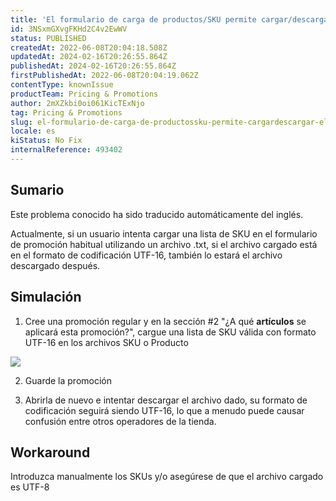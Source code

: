 ```yaml
---
title: 'El formulario de carga de productos/SKU permite cargar/descargar el formato UTF-16'
id: 3NSxmGXvgFKHd2C4v2EwWV
status: PUBLISHED
createdAt: 2022-06-08T20:04:18.508Z
updatedAt: 2024-02-16T20:26:55.864Z
publishedAt: 2024-02-16T20:26:55.864Z
firstPublishedAt: 2022-06-08T20:04:19.062Z
contentType: knownIssue
productTeam: Pricing & Promotions
author: 2mXZkbi0oi061KicTExNjo
tag: Pricing & Promotions
slug: el-formulario-de-carga-de-productossku-permite-cargardescargar-el-formato-utf16
locale: es
kiStatus: No Fix
internalReference: 493402
---
```


## Sumario

<div class="alert alert-info">
  <p>Este problema conocido ha sido traducido automáticamente del inglés.</p>
</div>


Actualmente, si un usuario intenta cargar una lista de SKU en el formulario de promoción habitual utilizando un archivo .txt, si el archivo cargado está en el formato de codificación UTF-16, también lo estará el archivo descargado después.






## Simulación


1) Cree una promoción regular y en la sección #2 "¿A qué **artículos** se aplicará esta promoción?", cargue una lista de SKU válida con formato UTF-16 en los archivos SKU o Producto

 ![](https://vtexhelp.zendesk.com/attachments/token/v2q7rCm249CNqnRQjXxKRdjnx/?name=inline-242501829.png)

2) Guarde la promoción

3) Abrirla de nuevo e intentar descargar el archivo dado, su formato de codificación seguirá siendo UTF-16, lo que a menudo puede causar confusión entre otros operadores de la tienda.






## Workaround


Introduzca manualmente los SKUs y/o asegúrese de que el archivo cargado es UTF-8

